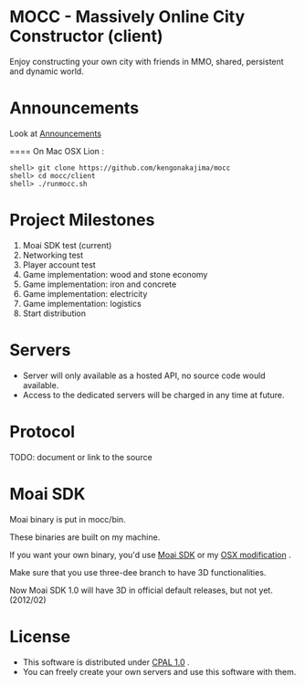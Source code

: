 MOCC - Massively Online City Constructor (client)
====
Enjoy constructing your own city with friends 
in MMO, shared, persistent and dynamic world.


Announcements
====
Look at [Announcements](https://github.com/kengonakajima/mocc/tree/master/ann)

====
On Mac OSX Lion : 

    shell> git clone https://github.com/kengonakajima/mocc
    shell> cd mocc/client
    shell> ./runmocc.sh
 

Project Milestones
====
 1. Moai SDK test  (current)
 2. Networking test
 3. Player account test
 4. Game implementation: wood and stone economy
 5. Game implementation: iron and concrete 
 6. Game implementation: electricity 
 7. Game implementation: logistics 
 8. Start distribution 




Servers
====
 - Server will only available as a hosted API, no source code would available.
 - Access to the dedicated servers will be charged in any time at future.

Protocol
====
TODO: document or link to the source


Moai SDK
====
Moai binary is put in mocc/bin. 

These binaries are built on my machine.

If you want your own binary, you'd use [Moai SDK](https://github.com/moai/moai-dev)
or my [OSX modification](https://github.com/kengonakajima/moai-dev) .

Make sure that you use three-dee branch to have 3D functionalities.

Now Moai SDK 1.0 will have 3D in official default releases, but not yet.(2012/02)
 

License
====
 - This software is distributed under [CPAL 1.0](http://opensource.org/licenses/cpal_1.0) .
 - You can freely create your own servers and use this software with them.


